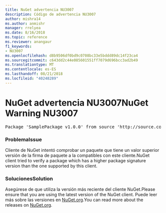 ```yaml
---
title: NuGet advertencia NU3007
description: Código de advertencia NU3007
author: mishra14
ms.author: anmishr
manager: rrelyea
ms.date: 8/16/2018
ms.topic: reference
ms.reviewer: anangaur
f1_keywords:
- NU3007
ms.openlocfilehash: d8b9506df0bd9c0708bc33e5bddd89dc14f23ca4
ms.sourcegitcommit: c643dd2c44e085601551ff7079d696bcc3ad2b49
ms.translationtype: MT
ms.contentlocale: es-ES
ms.lasthandoff: 08/21/2018
ms.locfileid: "40248289"
---
```

# <a name="nuget-warning-nu3007"></a><span data-ttu-id="50caf-103">NuGet advertencia NU3007</span><span class="sxs-lookup"><span data-stu-id="50caf-103">NuGet Warning NU3007</span></span>

<pre>Package 'SamplePackage v1.0.0' from source 'http://source.com/index.json': The package signature format version is not supported. Updating your client may solve this problem.</pre>

### <a name="issue"></a><span data-ttu-id="50caf-104">Problema</span><span class="sxs-lookup"><span data-stu-id="50caf-104">Issue</span></span>

<span data-ttu-id="50caf-105">Cliente de NuGet intentó comprobar un paquete que tiene un valor superior versión de la firma de paquete a la compatibles con este cliente.</span><span class="sxs-lookup"><span data-stu-id="50caf-105">NuGet client tried to verify a package which has a higher package signature version than the one supported by this client.</span></span>


### <a name="solution"></a><span data-ttu-id="50caf-106">Soluciones</span><span class="sxs-lookup"><span data-stu-id="50caf-106">Solution</span></span>

<span data-ttu-id="50caf-107">Asegúrese de que utiliza la versión más reciente del cliente NuGet.</span><span class="sxs-lookup"><span data-stu-id="50caf-107">Please ensure that you are using the latest version of the NuGet client.</span></span> <span data-ttu-id="50caf-108">Puede leer más sobre las versiones en [NuGet.org](https://www.nuget.org/downloads).</span><span class="sxs-lookup"><span data-stu-id="50caf-108">You can read more about the releases on [NuGet.org](https://www.nuget.org/downloads).</span></span>



